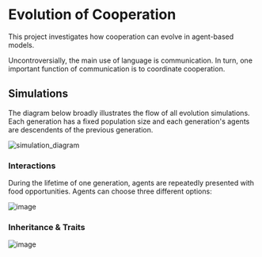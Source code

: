 # Evolution of Cooperation

This project investigates how cooperation can evolve in agent-based models. 

Uncontroversially, the main use of language is communication. In turn, one important function of communication is to coordinate cooperation.

## Simulations
The diagram below broadly illustrates the flow of all evolution simulations. Each generation has a fixed population size and each generation's agents are descendents of the previous generation.

![simulation_diagram](https://github.com/philipp-hellwig/evolution-language-simulation/assets/108931950/62039580-c824-416f-9a1b-b004e3bbfdfe)

### Interactions
During the lifetime of one generation, agents are repeatedly presented with food opportunities. Agents can choose three different options:

![image](https://github.com/philipp-hellwig/evolution-language-simulation/assets/108931950/9957aea1-e333-4d8d-9c61-74a73f50b10f)


### Inheritance & Traits
![image](https://github.com/philipp-hellwig/evolution-language-simulation/assets/108931950/0a1e6d4d-edd4-4833-8cf3-317164e23138)

